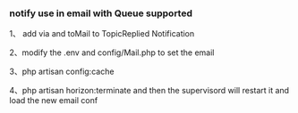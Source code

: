 ### notify use in email with Queue supported

1、 add via and toMail to TopicReplied Notification

2、modify the .env and config/Mail.php to set the email

3、php artisan config:cache

4、php artisan horizon:terminate and then the supervisord will restart it and load the new email conf